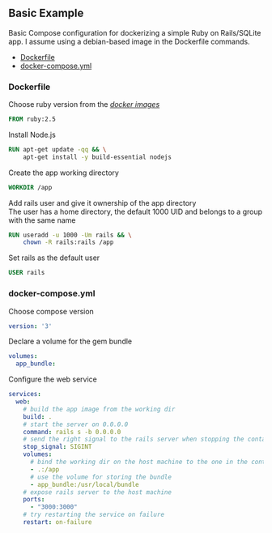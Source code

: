 ## Basic Example
Basic Compose configuration for dockerizing a simple Ruby on Rails/SQLite app.
I assume using a debian-based image in the Dockerfile commands.
* [Dockerfile](/basic/Dockerfile)
* [docker-compose.yml](/basic/docker-compose.yml)

### Dockerfile
Choose ruby version from the _[docker images](https://hub.docker.com/_/ruby/)_
```Dockerfile
FROM ruby:2.5
```
Install Node.js
```Dockerfile
RUN apt-get update -qq && \
    apt-get install -y build-essential nodejs
```
Create the app working directory
```Dockerfile
WORKDIR /app
```
Add rails user and give it ownership of the app directory\
The user has a home directory, the default 1000 UID and belongs to a group with the same name
```Dockerfile
RUN useradd -u 1000 -Um rails && \
    chown -R rails:rails /app
```
Set rails as the default user
```Dockerfile
USER rails
```

### docker-compose.yml
Choose compose version
```YAML
version: '3'
```
Declare a volume for the gem bundle
```YAML
volumes:
  app_bundle:
```

Configure the web service
```YAML
services:
  web:
    # build the app image from the working dir
    build: .
    # start the server on 0.0.0.0
    command: rails s -b 0.0.0.0
    # send the right signal to the rails server when stopping the container
    stop_signal: SIGINT
    volumes:
      # bind the working dir on the host machine to the one in the container
      - .:/app
      # use the volume for storing the bundle
      - app_bundle:/usr/local/bundle
    # expose rails server to the host machine
    ports:
      - "3000:3000"
    # try restarting the service on failure
    restart: on-failure
```
